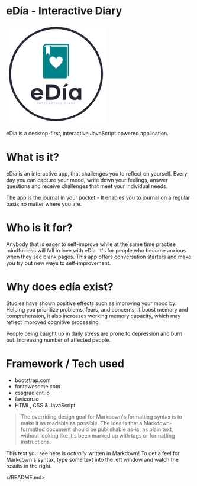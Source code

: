 # eDía - Interactive Diary

![eDdia](logo.png)

eDía is a desktop-first, interactive JavaScript powered application.

# What is it?
eDía is an interactive app, that challenges you to reflect on yourself. Every day you can capture your mood, write down your feelings, answer questions and receive challenges that meet your individual needs. 

 The app is the journal in your pocket - It enables you to journal on a regular basis no matter where you are.

# Who is it for?

Anybody that is eager to self-improve while at the same time practise mindfulness will fall in love with eDía. It's for people who become anxious when they see blank pages. This app offers conversation starters and make you try out new ways to self-improvement.

# Why does edía exist?

Studies have shown positive effects such as improving your mood by: Helping you prioritize problems, fears, and concerns, it boost memory and comprehension, it also increases working memory capacity, which may reflect improved cognitive processing.

People being caught up in daily stress are prone to depression and burn out. Increasing number of affected people. 

# Framework / Tech used 

- bootstrap.com
- fontawesome.com
- cssgradient.io
- favicon.io
- HTML, CSS & JavaScript

> The overriding design goal for Markdown's
> formatting syntax is to make it as readable
> as possible. The idea is that a
> Markdown-formatted document should be
> publishable as-is, as plain text, without
> looking like it's been marked up with tags
> or formatting instructions.

This text you see here is *actually* written in Markdown! To get a feel for Markdown's syntax, type some text into the left window and watch the results in the right.



s/README.md>
